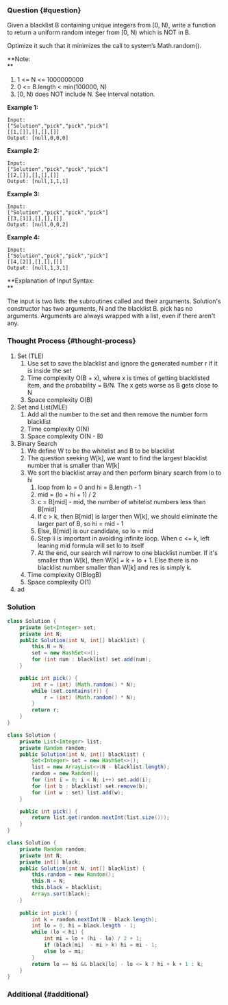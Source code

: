### Question {#question}

Given a blacklist B containing unique integers from \[0, N\), write a function to return a uniform random integer from \[0, N\) which is NOT in B.

Optimize it such that it minimizes the call to system’s Math.random\(\).

**Note:          
**

1. 1 &lt;= N &lt;= 1000000000
2. 0 &lt;= B.length &lt; min\(100000, N\)
3. \[0, N\) does NOT include N. See interval notation.

**Example 1:**

```
Input: 
["Solution","pick","pick","pick"]
[[1,[]],[],[],[]]
Output: [null,0,0,0]
```

**Example 2:**

```
Input: 
["Solution","pick","pick","pick"]
[[2,[]],[],[],[]]
Output: [null,1,1,1]
```

**Example 3:**

```
Input: 
["Solution","pick","pick","pick"]
[[3,[1]],[],[],[]]
Output: [null,0,0,2]
```

**Example 4:**

```
Input: 
["Solution","pick","pick","pick"]
[[4,[2]],[],[],[]]
Output: [null,1,3,1]
```

**Explanation of Input Syntax:          
**

The input is two lists: the subroutines called and their arguments. Solution's constructor has two arguments, N and the blacklist B. pick has no arguments. Arguments are always wrapped with a list, even if there aren't any.

### Thought Process {#thought-process}

1. Set \(TLE\)
   1. Use set to save the blacklist and ignore the generated number r if it is inside the set
   2. Time complexity O\(B + x\), where x is times of getting blacklisted item, and the probability = B/N. The x gets worse as B gets close to N
   3. Space complexity O\(B\)
2. Set and List\(MLE\)
   1. Add all the number to the set and then remove the number form blacklist
   2. Time complexity O\(N\)
   3. Space complexity O\(N - B\)
3. Binary Search
   1. We define W to be the whitelist and B to be blacklist
   2. The question seeking W\[k\], we want to find the largest blacklist number that is smaller than W\[k\]
   3. We sort the blacklist array and then perform binary search from lo to hi
      1. loop from lo = 0 and hi = B.length - 1
      2. mid = \(lo + hi + 1\) / 2
      3. c = B\[mid\] - mid, the number of whitelist numbers less than B\[mid\]
      4. If c &gt; k, then B\[mid\] is larger then W\[k\], we should eliminate the larger part of B, so hi = mid - 1
      5. Else, B\[mid\] is our candidate, so lo = mid
      6. Step ii is important in avoiding infinite loop. When c &lt;= k, left leaning mid formula will set lo to itself
      7. At the end, our search will narrow to one blacklist number. If it's smaller than W\[k\], then W\[k\] = k + lo + 1. Else there is no blacklist number smaller than W\[k\] and res is simply k.
   4. Time complexity O\(BlogB\)
   5. Space complexity O\(1\)
4. ad

### Solution

```java
class Solution {
    private Set<Integer> set;
    private int N;
    public Solution(int N, int[] blacklist) {
        this.N = N;
        set = new HashSet<>();
        for (int num : blacklist) set.add(num);
    }

    public int pick() {
        int r = (int) (Math.random() * N);
        while (set.contains(r)) {
            r = (int) (Math.random() * N); 
        }
        return r;
    }
}
```

```java
class Solution {
    private List<Integer> list;
    private Random random;
    public Solution(int N, int[] blacklist) {
        Set<Integer> set = new HashSet<>();
        list = new ArrayList<>(N - blacklist.length);
        random = new Random();
        for (int i = 0; i < N; i++) set.add(i);
        for (int b : blacklist) set.remove(b);
        for (int w : set) list.add(w);
    }

    public int pick() {
        return list.get(random.nextInt(list.size()));
    }
}
```

```java
class Solution {
    private Random random;
    private int N;
    private int[] black;
    public Solution(int N, int[] blacklist) {
        this.random = new Random();
        this.N = N;
        this.black = blacklist;
        Arrays.sort(black);
    }
    
    public int pick() {
        int k = random.nextInt(N - black.length);
        int lo = 0, hi = black.length - 1;
        while (lo < hi) {
            int mi = lo + (hi - lo) / 2 + 1;
            if (black[mi]  - mi > k) hi = mi - 1;
            else lo = mi;
        }
        return lo == hi && black[lo] - lo <= k ? hi + k + 1 : k;
    }
}
```

### Additional {#additional}



